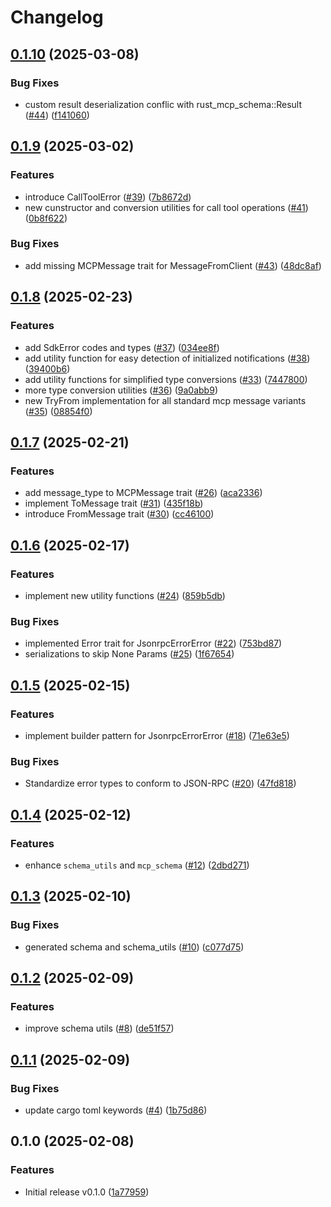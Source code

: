 # Changelog

## [0.1.10](https://github.com/rust-mcp-stack/rust-mcp-schema/compare/v0.1.9...v0.1.10) (2025-03-08)


### Bug Fixes

* custom result deserialization conflic with rust_mcp_schema::Result ([#44](https://github.com/rust-mcp-stack/rust-mcp-schema/issues/44)) ([f141060](https://github.com/rust-mcp-stack/rust-mcp-schema/commit/f14106047ee6fdc499f0915ea2029954cf06d634))

## [0.1.9](https://github.com/rust-mcp-stack/rust-mcp-schema/compare/v0.1.8...v0.1.9) (2025-03-02)


### Features

* introduce CallToolError ([#39](https://github.com/rust-mcp-stack/rust-mcp-schema/issues/39)) ([7b8672d](https://github.com/rust-mcp-stack/rust-mcp-schema/commit/7b8672d7aecd67448bff7d9f3fa933d25ea845bc))
* new cunstructor and conversion utilities for call tool operations ([#41](https://github.com/rust-mcp-stack/rust-mcp-schema/issues/41)) ([0b8f622](https://github.com/rust-mcp-stack/rust-mcp-schema/commit/0b8f6223ca5fd709ab55f4d7f0f9aef6e81e21b0))


### Bug Fixes

* add missing MCPMessage trait for MessageFromClient ([#43](https://github.com/rust-mcp-stack/rust-mcp-schema/issues/43)) ([48dc8af](https://github.com/rust-mcp-stack/rust-mcp-schema/commit/48dc8af9f677d1675e34bb429d7f493d163d51b6))

## [0.1.8](https://github.com/rust-mcp-stack/rust-mcp-schema/compare/v0.1.7...v0.1.8) (2025-02-23)


### Features

* add SdkError codes and types ([#37](https://github.com/rust-mcp-stack/rust-mcp-schema/issues/37)) ([034ee8f](https://github.com/rust-mcp-stack/rust-mcp-schema/commit/034ee8f31f86314ff879174b33f41924da5cdb72))
* add utility function for easy detection of initialized notifications ([#38](https://github.com/rust-mcp-stack/rust-mcp-schema/issues/38)) ([39400b6](https://github.com/rust-mcp-stack/rust-mcp-schema/commit/39400b6f13b07a0a59180dcba38cc07249e907f7))
* add utility functions for simplified type conversions ([#33](https://github.com/rust-mcp-stack/rust-mcp-schema/issues/33)) ([7447800](https://github.com/rust-mcp-stack/rust-mcp-schema/commit/74478006769feb8692bf6a62cf51c549eb69863b))
* more type conversion utilities ([#36](https://github.com/rust-mcp-stack/rust-mcp-schema/issues/36)) ([9a0abb9](https://github.com/rust-mcp-stack/rust-mcp-schema/commit/9a0abb9a37cd7feb7555a7f98f23ad6a05c7410e))
* new TryFrom implementation for all standard mcp message variants ([#35](https://github.com/rust-mcp-stack/rust-mcp-schema/issues/35)) ([08854f0](https://github.com/rust-mcp-stack/rust-mcp-schema/commit/08854f07f93da8fe2bcd56bab7c910ac490413d8))

## [0.1.7](https://github.com/rust-mcp-stack/rust-mcp-schema/compare/v0.1.6...v0.1.7) (2025-02-21)


### Features

* add message_type to MCPMessage trait ([#26](https://github.com/rust-mcp-stack/rust-mcp-schema/issues/26)) ([aca2336](https://github.com/rust-mcp-stack/rust-mcp-schema/commit/aca2336f6fa9258098d934bb5e5205ae12ebed1f))
* implement ToMessage trait ([#31](https://github.com/rust-mcp-stack/rust-mcp-schema/issues/31)) ([435f18b](https://github.com/rust-mcp-stack/rust-mcp-schema/commit/435f18b376db0f368f8995fc5c76f8b95eb75ebe))
* introduce FromMessage trait ([#30](https://github.com/rust-mcp-stack/rust-mcp-schema/issues/30)) ([cc46100](https://github.com/rust-mcp-stack/rust-mcp-schema/commit/cc46100a3e66889f21df919c98abefd4598dfa30))

## [0.1.6](https://github.com/rust-mcp-stack/rust-mcp-schema/compare/v0.1.5...v0.1.6) (2025-02-17)


### Features

* implement new utility functions ([#24](https://github.com/rust-mcp-stack/rust-mcp-schema/issues/24)) ([859b5db](https://github.com/rust-mcp-stack/rust-mcp-schema/commit/859b5dbf4705774dd3f73f50f870aaa573ba624b))


### Bug Fixes

* implemented Error trait for JsonrpcErrorError ([#22](https://github.com/rust-mcp-stack/rust-mcp-schema/issues/22)) ([753bd87](https://github.com/rust-mcp-stack/rust-mcp-schema/commit/753bd87d7b8ccf36a8ca697f7c6c6dacb632a59e))
* serializations to skip None Params ([#25](https://github.com/rust-mcp-stack/rust-mcp-schema/issues/25)) ([1f67654](https://github.com/rust-mcp-stack/rust-mcp-schema/commit/1f67654a3a755d06a5b7dda1577d6763f4315cd0))

## [0.1.5](https://github.com/rust-mcp-stack/rust-mcp-schema/compare/v0.1.4...v0.1.5) (2025-02-15)


### Features

* implement builder pattern for JsonrpcErrorError ([#18](https://github.com/rust-mcp-stack/rust-mcp-schema/issues/18)) ([71e63e5](https://github.com/rust-mcp-stack/rust-mcp-schema/commit/71e63e51e01fc934e6388b32c50a46602899fe5d))


### Bug Fixes

* Standardize error types  to conform to JSON-RPC ([#20](https://github.com/rust-mcp-stack/rust-mcp-schema/issues/20)) ([47fd818](https://github.com/rust-mcp-stack/rust-mcp-schema/commit/47fd818867626fe318b410e3adfa4b378c51ce69))

## [0.1.4](https://github.com/rust-mcp-stack/rust-mcp-schema/compare/v0.1.3...v0.1.4) (2025-02-12)


### Features

* enhance `schema_utils` and `mcp_schema` ([#12](https://github.com/rust-mcp-stack/rust-mcp-schema/issues/12)) ([2dbd271](https://github.com/rust-mcp-stack/rust-mcp-schema/commit/2dbd2714259fb4d31927705565a3a25a3c9e89c0))

## [0.1.3](https://github.com/rust-mcp-stack/rust-mcp-schema/compare/v0.1.2...v0.1.3) (2025-02-10)


### Bug Fixes

* generated schema and schema_utils ([#10](https://github.com/rust-mcp-stack/rust-mcp-schema/issues/10)) ([c077d75](https://github.com/rust-mcp-stack/rust-mcp-schema/commit/c077d7583f9278622c489d95a20afccca2c9982e))

## [0.1.2](https://github.com/rust-mcp-stack/rust-mcp-schema/compare/v0.1.1...v0.1.2) (2025-02-09)


### Features

* improve schema utils ([#8](https://github.com/rust-mcp-stack/rust-mcp-schema/issues/8)) ([de51f57](https://github.com/rust-mcp-stack/rust-mcp-schema/commit/de51f57461d12294a330c8f0ec432a6dbc50fcca))

## [0.1.1](https://github.com/rust-mcp-stack/rust-mcp-schema/compare/v0.1.0...v0.1.1) (2025-02-09)


### Bug Fixes

* update cargo toml keywords ([#4](https://github.com/rust-mcp-stack/rust-mcp-schema/issues/4)) ([1b75d86](https://github.com/rust-mcp-stack/rust-mcp-schema/commit/1b75d86ec46c91f398e8265f069f642d59e9ec0e))

## 0.1.0 (2025-02-08)


### Features

* Initial release v0.1.0 ([1a77959](https://github.com/rust-mcp-stack/rust-mcp-schema/commit/1a7795923fac8dca1991a47f161369b30ca382fe))
